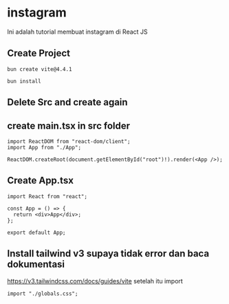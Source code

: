 # instagram
Ini adalah tutorial membuat instagram di React JS


## Create Project
```
bun create vite@4.4.1
```
```
bun install
```
## Delete Src and create again

## create main.tsx in src folder
```
import ReactDOM from "react-dom/client";
import App from "./App";

ReactDOM.createRoot(document.getElementById("root")!).render(<App />);
```
## Create App.tsx
```
import React from "react";

const App = () => {
  return <div>App</div>;
};

export default App;
```

## Install tailwind v3 supaya tidak error dan baca dokumentasi
https://v3.tailwindcss.com/docs/guides/vite
setelah itu import
```
import "./globals.css";
```
